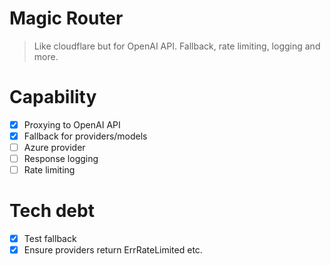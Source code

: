 # Magic Router
> Like cloudflare but for OpenAI API. Fallback, rate limiting, logging and more.


# Capability
- [x] Proxying to OpenAI API
- [x] Fallback for providers/models
- [ ] Azure provider
- [ ] Response logging
- [ ] Rate limiting

# Tech debt
- [x] Test fallback
- [x] Ensure providers return ErrRateLimited etc.
